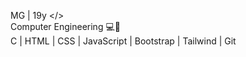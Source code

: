 MG | 19y </> </br>
Computer Engineering 💻💾</br>
C | HTML | CSS | JavaScript | Bootstrap | Tailwind | Git 
